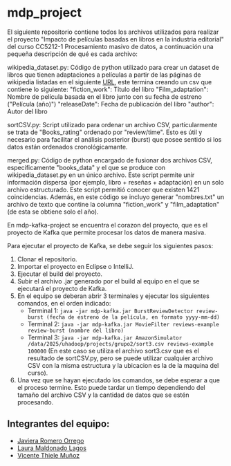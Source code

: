 # mdp_project

El siguiente repositorio contiene todos los archivos utilizados para realizar el proyecto "Impacto de películas basadas en libros en la industria editorial" del curso CC5212-1 Procesamiento masivo de datos, a continuación una pequeña descripción de qué es cada archivo: 

wikipedia_dataset.py: Código de python utilizado para crear un dataset de libros que tienen adaptaciones a películas a partir de las páginas de wikipedia listadas en el siguiente [URL](https://en.wikipedia.org/wiki/Lists_of_works_of_fiction_made_into_feature_films), este termina creando un csv que contiene lo siguiente: 
    "fiction_work": Título del libro
    "Film_adaptation": Nombre de película basada en el libro junto con su fecha de estreno ("Película (año)")
    "releaseDate": Fecha de publicación del libro
    "author": Autor del libro

sortCSV.py: Script utilizado para ordenar un archivo CSV, particularmente se trata de "Books_rating" ordenado por "review/time". Esto es útil y necesario para facilitar el análisis posterior (burst) que posee sentido si los datos están ordenados cronológicamante.

merged.py: Código de python encargado de fusionar dos archivos CSV, específicamente "books_data" y el que se produce con wikipedia_dataset.py en un único archivo. Este script permite unir información dispersa (por ejemplo, libro + reseñas + adaptación) en un solo archivo estructurado. Este script permitió conocer que existen 1421 coincidencias. 
Además, en este código se incluyo generar "nombres.txt" un archivo de texto que contine la columna "fiction_work" y "film_adaptation" (de esta se obtiene solo el año). 

En mdp-kafka-project se encuentra el corazon del proyecto, que es el proyecto de Kafka que permite procesar los datos de manera masiva. 

Para ejecutar el proyecto de Kafka, se debe seguir los siguientes pasos:
1. Clonar el repositorio.
2. Importar el proyecto en Eclipse o IntelliJ.
3. Ejecutar el build del proyecto.
4. Subir el archivo .jar generado por el build al equipo en el que se ejecutará el proyecto de Kafka.
5. En el equipo se deberan abrir 3 terminales y ejecutar los siguientes comandos, en el orden indicado:
   - Terminal 1: `java -jar mdp-kafka.jar BurstReviewDetector review-burst (fecha de estreno de la película, en formato yyyy-mm-dd)`
   - Terminal 2: `java -jar mdp-kafka.jar MovieFilter reviews-example review-burst (nombre del libro)`
   - Terminal 3: `java -jar mdp-kafka.jar AmazonSimulator /data/2025/uhadoop/projects/grupo2/sort3.csv reviews-example 100000` (En este caso se utiliza el archivo sort3.csv que es el resultado de sortCSV.py, pero se puede utilizar cualquier archivo CSV con la misma estructura y la ubicacion es la de la maquina del curso).
6. Una vez que se hayan ejecutado los comandos, se debe esperar a que el proceso termine. Esto puede tardar un tiempo dependiendo del tamaño del archivo CSV y la cantidad de datos que se estén procesando.

## Integrantes del equipo:
- [Javiera Romero Orrego](https://github.com/javiromeroo)
- [Laura Maldonado Lagos](https://github.com/lauraflm)
- [Vicente Thiele Muñoz](https://github.com/ElVichoSiu)
